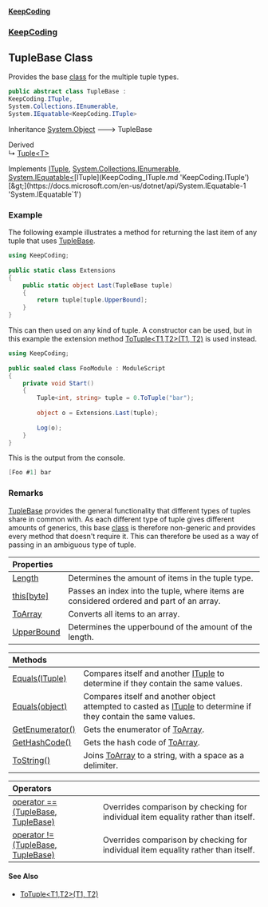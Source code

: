 #### [KeepCoding](index.md 'index')
### [KeepCoding](KeepCoding.md 'KeepCoding')
## TupleBase Class
Provides the base [class](https://docs.microsoft.com/en-us/dotnet/csharp/language-reference/keywords/class 'https://docs.microsoft.com/en-us/dotnet/csharp/language-reference/keywords/class') for the multiple tuple types.  
```csharp
public abstract class TupleBase :
KeepCoding.ITuple,
System.Collections.IEnumerable,
System.IEquatable<KeepCoding.ITuple>
```

Inheritance [System.Object](https://docs.microsoft.com/en-us/dotnet/api/System.Object 'System.Object') &#129106; TupleBase  

Derived  
&#8627; [Tuple&lt;T&gt;](KeepCoding_Tuple_T_.md 'KeepCoding.Tuple&lt;T&gt;')  

Implements [ITuple](KeepCoding_ITuple.md 'KeepCoding.ITuple'), [System.Collections.IEnumerable](https://docs.microsoft.com/en-us/dotnet/api/System.Collections.IEnumerable 'System.Collections.IEnumerable'), [System.IEquatable&lt;](https://docs.microsoft.com/en-us/dotnet/api/System.IEquatable-1 'System.IEquatable`1')[ITuple](KeepCoding_ITuple.md 'KeepCoding.ITuple')[&gt;](https://docs.microsoft.com/en-us/dotnet/api/System.IEquatable-1 'System.IEquatable`1')  
### Example
The following example illustrates a method for returning the last item of any tuple that uses [TupleBase](KeepCoding_TupleBase.md 'KeepCoding.TupleBase').  
```csharp
using KeepCoding;  
  
public static class Extensions  
{  
    public static object Last(TupleBase tuple)  
    {  
        return tuple[tuple.UpperBound];  
    }  
}  
```
  
This can then used on any kind of tuple. A constructor can be used, but in this example the extension method [ToTuple&lt;T1,T2&gt;(T1, T2)](KeepCoding_TypeHelper_ToTuple_T1_T2_(T1_T2).md 'KeepCoding.TypeHelper.ToTuple&lt;T1,T2&gt;(T1, T2)') is used instead.  
```csharp
using KeepCoding;  
  
public sealed class FooModule : ModuleScript  
{  
    private void Start()  
    {  
        Tuple<int, string> tuple = 0.ToTuple("bar");  
          
        object o = Extensions.Last(tuple);  
          
        Log(o);  
    }  
}  
```
  
This is the output from the console.  
```csharp
[Foo #1] bar  
```
### Remarks
[TupleBase](KeepCoding_TupleBase.md 'KeepCoding.TupleBase') provides the general functionality that different types of tuples share in common with. As each different type of tuple gives different amounts of generics, this base [class](https://docs.microsoft.com/en-us/dotnet/csharp/language-reference/keywords/class 'https://docs.microsoft.com/en-us/dotnet/csharp/language-reference/keywords/class') is therefore non-generic and provides every method that doesn't require it. This can therefore be used as a way of passing in an ambiguous type of tuple.  
            

| Properties | |
| :--- | :--- |
| [Length](KeepCoding_TupleBase_Length.md 'KeepCoding.TupleBase.Length') | Determines the amount of items in the tuple type.<br/> |
| [this[byte]](KeepCoding_TupleBase_this_byte_.md 'KeepCoding.TupleBase.this[byte]') | Passes an index into the tuple, where items are considered ordered and part of an array.<br/> |
| [ToArray](KeepCoding_TupleBase_ToArray.md 'KeepCoding.TupleBase.ToArray') | Converts all items to an array.<br/> |
| [UpperBound](KeepCoding_TupleBase_UpperBound.md 'KeepCoding.TupleBase.UpperBound') | Determines the upperbound of the amount of the length.<br/> |

| Methods | |
| :--- | :--- |
| [Equals(ITuple)](KeepCoding_TupleBase_Equals(KeepCoding_ITuple).md 'KeepCoding.TupleBase.Equals(KeepCoding.ITuple)') | Compares itself and another [ITuple](KeepCoding_ITuple.md 'KeepCoding.ITuple') to determine if they contain the same values.<br/> |
| [Equals(object)](KeepCoding_TupleBase_Equals(object).md 'KeepCoding.TupleBase.Equals(object)') | Compares itself and another object attempted to casted as [ITuple](KeepCoding_ITuple.md 'KeepCoding.ITuple') to determine if they contain the same values.<br/> |
| [GetEnumerator()](KeepCoding_TupleBase_GetEnumerator().md 'KeepCoding.TupleBase.GetEnumerator()') | Gets the enumerator of [ToArray](KeepCoding_TupleBase_ToArray.md 'KeepCoding.TupleBase.ToArray').<br/> |
| [GetHashCode()](KeepCoding_TupleBase_GetHashCode().md 'KeepCoding.TupleBase.GetHashCode()') | Gets the hash code of [ToArray](KeepCoding_TupleBase_ToArray.md 'KeepCoding.TupleBase.ToArray').<br/> |
| [ToString()](KeepCoding_TupleBase_ToString().md 'KeepCoding.TupleBase.ToString()') | Joins [ToArray](KeepCoding_TupleBase_ToArray.md 'KeepCoding.TupleBase.ToArray') to a string, with a space as a delimiter.<br/> |

| Operators | |
| :--- | :--- |
| [operator ==(TupleBase, TupleBase)](KeepCoding_TupleBase_op_Equality(KeepCoding_TupleBase_KeepCoding_TupleBase).md 'KeepCoding.TupleBase.op_Equality(KeepCoding.TupleBase, KeepCoding.TupleBase)') | Overrides comparison by checking for individual item equality rather than itself.<br/> |
| [operator !=(TupleBase, TupleBase)](KeepCoding_TupleBase_op_Inequality(KeepCoding_TupleBase_KeepCoding_TupleBase).md 'KeepCoding.TupleBase.op_Inequality(KeepCoding.TupleBase, KeepCoding.TupleBase)') | Overrides comparison by checking for individual item equality rather than itself.<br/> |
#### See Also
- [ToTuple&lt;T1,T2&gt;(T1, T2)](KeepCoding_TypeHelper_ToTuple_T1_T2_(T1_T2).md 'KeepCoding.TypeHelper.ToTuple&lt;T1,T2&gt;(T1, T2)')
